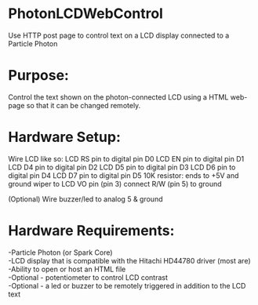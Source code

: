# PhotonLCDWebControl
Use HTTP post page to control text on a LCD display connected to a Particle Photon

Purpose:
========
Control the text shown on the  photon-connected LCD using a HTML web-page so that it can be changed remotely.

Hardware Setup:
===============
Wire LCD like so:
LCD RS pin to digital pin D0
LCD EN pin to digital pin D1
LCD D4 pin to digital pin D2
LCD D5 pin to digital pin D3
LCD D6 pin to digital pin D4
LCD D7 pin to digital pin D5
10K resistor:
ends to +5V and ground
wiper to LCD VO pin (pin 3)
connect R/W (pin 5) to ground

(Optional) Wire buzzer/led to analog 5 & ground  

Hardware Requirements:
======================
-Particle Photon (or Spark Core)  
-LCD display that is compatible with the Hitachi HD44780 driver (most are)  
-Ability to open or host an HTML file  
-Optional - potentiometer to control LCD contrast  
-Optional - a led or buzzer to be remotely triggered in addition to the LCD text  
